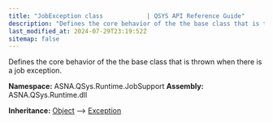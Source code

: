 ```yaml
---
title: "JobException class            | QSYS API Reference Guide"
description: "Defines the core behavior of the the base class that is thrown when there is a job exception. "
last_modified_at: 2024-07-29T23:19:52Z
sitemap: false
---
```


Defines the core behavior of the the base class that is thrown when there is a job exception.

**Namespace:** ASNA.QSys.Runtime.JobSupport
**Assembly:** ASNA.QSys.Runtime.dll

**Inheritance:** [Object](https://docs.microsoft.com/en-us/dotnet/api/system.object) --> [Exception](https://docs.microsoft.com/en-us/dotnet/api/system.exception)
<br>
<br>
